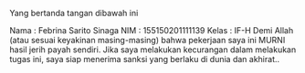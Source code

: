 Yang bertanda tangan dibawah ini

Nama : Febrina Sarito Sinaga
NIM : 155150201111139
Kelas : IF-H
Demi Allah (atau sesuai keyakinan masing-masing) bahwa pekerjaan saya ini MURNI hasil jerih payah sendiri. Jika saya melakukan kecurangan dalam melakukan tugas ini, saya siap menerima sanksi yang berlaku di dunia dan akhirat..

